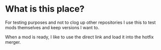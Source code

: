 # What is this place?
For testing purposes and not to clog up other repositories 
I use this to test mods themselves and keep versions I want to.

When a mod is ready, I like to use the direct link and load it into the hotfix merger.
